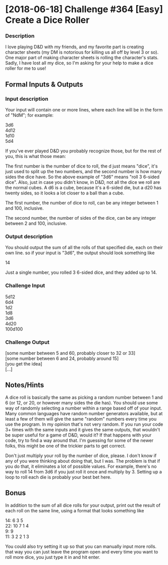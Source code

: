 <h1>[2018-06-18] Challenge #364 [Easy] Create a Dice Roller</h1>
<h3>Description</h3>
<p>I love playing D&D with my friends, and my favorite part is creating character sheets (my DM is notorious for killing us all off by level 3 or so). One major part of making character sheets is rolling the character's stats. Sadly, I have lost all my dice, so I'm asking for your help to make a dice roller for me to use!</p>
<h2>Formal Inputs & Outputs</h2>
<h3>Input description</h3>
<p>Your input will contain one or more lines, where each line will be in the form of "NdM"; for example:</p>
3d6<br>
4d12<br>
1d10<br>
5d4<br>
<p>If you've ever played D&D you probably recognize those, but for the rest of you, this is what those mean:</p>

<p>The first number is the number of dice to roll, the d just means "dice", it's just used to split up the two numbers, and the second number is how many sides the dice have. So the above example of "3d6" means "roll 3 6-sided dice". Also, just in case you didn't know, in D&D, not all the dice we roll are the normal cubes. A d6 is a cube, because it's a 6-sided die, but a d20 has twenty sides, so it looks a lot closer to a ball than a cube.</p>

<p>The first number, the number of dice to roll, can be any integer between 1 and 100, inclusive.</p>

<p>The second number, the number of sides of the dice, can be any integer between 2 and 100, inclusive.</p>

<h3>Output description</h3>
<p>You should output the sum of all the rolls of that specified die, each on their own line. so if your input is "3d6", the output should look something like</p>

14

<p>Just a single number, you rolled 3 6-sided dice, and they added up to 14.</p>

<h3>Challenge Input</h3>

5d12<br>
6d4<br>
1d2<br>
1d8<br>
3d6<br>
4d20<br>
100d100<br>
<h3>Challenge Output</h3>

[some number between 5 and 60, probably closer to 32 or 33]<br>
[some number between 6 and 24, probably around 15]<br>
[you get the idea]<br>
[...]<br>
<h2>Notes/Hints</h2>

<p>A dice roll is basically the same as picking a random number between 1 and 6 (or 12, or 20, or however many sides the die has). You should use some way of randomly selecting a number within a range based off of your input. Many common languages have random number generators available, but at least a few of them will give the same "random" numbers every time you use the program. In my opinion that's not very random. If you run your code 3+ times with the same inputs and it gives the same outputs, that wouldn't be super useful for a game of D&D, would it? If that happens with your code, try to find a way around that. I'm guessing for some of the newer folks, this might be one of the trickier parts to get correct.</p>

<p>Don't just multiply your roll by the number of dice, please. I don't know if any of you were thinking about doing that, but I was. The problem is that if you do that, it eliminates a lot of possible values. For example, there's no way to roll 14 from 3d6 if you just roll it once and multiply by 3. Setting up a loop to roll each die is probably your best bet here.</p>

<h2>Bonus</h2>

<p>In addition to the sum of all dice rolls for your output, print out the result of each roll on the same line, using a format that looks something like</p>

14: 6 3 5<br>
22: 10 7 1 4<br>
9: 9<br>
11: 3 2 2 1 3<br>
<p>You could also try setting it up so that you can manually input more rolls. that way you can just leave the program open and every time you want to roll more dice, you just type it in and hit enter.</p>